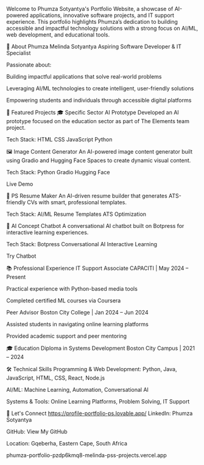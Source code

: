 Welcome to Phumza Sotyantya's Portfolio Website, a showcase of AI-powered applications, innovative software projects, and IT support experience. This portfolio highlights Phumza’s dedication to building accessible and impactful technology solutions with a strong focus on AI/ML, web development, and educational tools.

🌟 About
Phumza Melinda Sotyantya
Aspiring Software Developer & IT Specialist

Passionate about:

Building impactful applications that solve real-world problems

Leveraging AI/ML technologies to create intelligent, user-friendly solutions

Empowering students and individuals through accessible digital platforms

🚀 Featured Projects
🎓 Specific Sector AI Prototype
Developed an AI prototype focused on the education sector as part of The Elements team project.

Tech Stack:
HTML CSS JavaScript Python

🖼️ Image Content Generator
An AI-powered image content generator built using Gradio and Hugging Face Spaces to create dynamic visual content.

Tech Stack:
Python Gradio Hugging Face

Live Demo

📝 PS Resume Maker
An AI-driven resume builder that generates ATS-friendly CVs with smart, professional templates.

Tech Stack:
AI/ML Resume Templates ATS Optimization

💬 AI Concept Chatbot
A conversational AI chatbot built on Botpress for interactive learning experiences.

Tech Stack:
Botpress Conversational AI Interactive Learning

Try Chatbot

📚 Professional Experience
IT Support Associate
CAPACITI | May 2024 – Present

Practical experience with Python-based media tools

Completed certified ML courses via Coursera

Peer Advisor
Boston City College | Jan 2024 – Jun 2024

Assisted students in navigating online learning platforms

Provided academic support and peer mentoring

🎓 Education
Diploma in Systems Development
Boston City Campus | 2021 – 2024

🛠️ Technical Skills
Programming & Web Development: Python, Java, JavaScript, HTML, CSS, React, Node.js

AI/ML: Machine Learning, Automation, Conversational AI

Systems & Tools: Online Learning Platforms, Problem Solving, IT Support

🤝 Let's Connect
https://profile-portfolio-ps.lovable.app/
LinkedIn: Phumza Sotyantya

GitHub: View My GitHub

Location: Gqeberha, Eastern Cape, South Africa

phumza-portfolio-pzdp6kmq8-melinda-pss-projects.vercel.app
